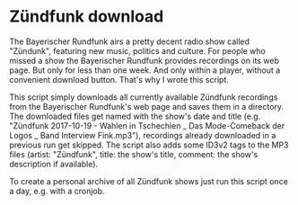 # Zündfunk download

The Bayerischer Rundfunk airs a pretty decent radio show called "Zündunk", featuring new music, politics and culture. For people who missed a show the Bayerischer Rundfunk provides recordings on its web page.
But only for less than one week. And only within a player, without a convenient download button.
That's why I wrote this script.

This script simply downloads all currently available Zündfunk recordings from the Bayerischer Rundfunk's web page and saves them in a directory.
The downloaded files get named with the show's date and title (e.g. "Zündfunk 2017-10-19 - Wahlen in Tschechien _ Das Mode-Comeback der Logos _ Band Interview Fink.mp3"), recordings already downloaded in a previous run get skipped.
The script also adds some ID3v2 tags to the MP3 files (artist: "Zündfunk", title: the show's title, comment: the show's description if available).

To create a personal archive of all Zündfunk shows just run this script once a day, e.g. with a cronjob.
